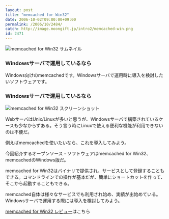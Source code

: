 ```yaml
---
layout: post
title: "memcached for Win32"
date: 2006-10-02T09:00:00+09:00
permalink: /2006/10/2484/
catch: http://image.moongift.jp/intro2/memcached-win.png
id: 2471
---
```

 ![memcached for Win32 サムネイル](http://image.moongift.jp/intro2/memcached-win.t.png "memcached for Win32 サムネイル")
  

### Windowsサーバで運用しているなら
  
Windows向けのmemcachedです。Windowsサーバで運用時に導入を検討したいソフトウェアです。  
<!--more-->  

### Windowsサーバで運用しているなら
  

![memcached for Win32 スクリーンショット](http://image.moongift.jp/intro2/memcached-win.png "memcached for Win32 スクリーンショット")

  

WebサーバはUnix/Linuxが多いと思うが、Windowsサーバで構築されているケースも少なからずある。そう言う時にLinuxで使える便利な機能が利用できないのは不便だ。

  

例えばmemcachedを使いたいなら、これを導入してみよう。

  

今回紹介するオープンソース・ソフトウェアはmemcached for Win32、memcachedのWindows版だ。

  

memcached for Win32はバイナリで提供され、サービスとして登録することもできる。コマンドラインでの操作が基本だが、簡単にショートカットを作って、そこから起動することもできる。

  

memcached自体は様々なサービスでも利用され始め、実績が出始めている。Windowsサーバで運用する際には導入を検討してみよう。

  

[memcached for Win32 レビュー](http://oss.moongift.jp/review/i-2485.html)はこちら

